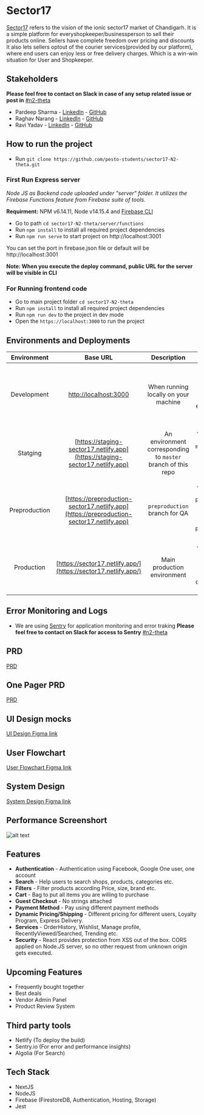 # Sector17

[Sector17](https://sector17.netlify.app/) refers to the vision of the ionic sector17 market of Chandigarh. It is a simple platform for everyshopkeeper/businessperson to sell their products online. Sellers have complete freedom over pricing and discounts It also lets sellers optout of the courier services(provided by our platform), where end users can enjoy less or free delivery charges. Which is a win-win situation for User and Shopkeeper.


## Stakeholders 

**Please feel free to contact on Slack in case of any setup related issue or post in** [#n2-theta](https://join.slack.com/share/zt-sa486201-IYsy2Ms6fvqvauMmtmmbnQ)

- Pardeep Sharma - [LinkedIn](https://www.linkedin.com/in/pardeep2411/) - [GitHub](https://github.com/pardeep24)
- Raghav Narang - [LinkedIn](https://www.linkedin.com/in/raghav-narang/) - [GitHub](https://github.com/raghavnarang)
- Ravi Yadav - [LinkedIn](https://linkedin.com/in/raviyadav01/) - [GitHub](https://github.com/yadavravi2801)


## How to run the project

- Run `git clone https://github.com/pesto-students/sector17-N2-theta.git`


### First Run Express server

*Node JS as Backend code uploaded under "server" folder. It utilizes the Firebase Functions feature from Firebase suite of tools.*

**Requirment:** NPM v6.14.11, Node v14.15.4 and [Firebase CLI](https://firebase.google.com/docs/cli#install_the_firebase_cli)

- Go to path `cd sector17-N2-theta/server/functions`
- Run `npm install` to install all required project dependencies
- Run `npm run serve` to start project on http://localhost:3001

You can set the port in firebase.json file or default will be http://localhost:3001

**Note: When you execute the deploy command, public URL for the server will be visible in CLI**


### For Running frontend code
- Go to main project folder `cd sector17-N2-theta`
- Run `npm install` to install all required project dependencies
- Run `npm run dev` to the project in dev mode
- Open the `https://localhost:3000` to run the project 



## Environments and Deployments

| Environment | Base URL | Description  | Deployment |
| :-------:   | :------: | :----------: | :--------: |
| Development | [http://localhost:3000](http://localhost:3000) | When running locally on your machine  | When PR is Raise Netlify will create a preview URL on related environement on based on base branch  |
| Statging | [https://staging-sector17.netlify.app](https://staging-sector17.netlify.app) | An environment corresponding to `master` branch of this repo  |  Any changes merge to `master` branch will auto deploy on `staging` environment |
| Preproduction | [https://preproduction-sector17.netlify.app](https://preproduction-sector17.netlify.app) | `preproduction` branch for QA  | Any changes merge to `preproduction` branch will auto deploy on `preproduction` environment |
| Production | [https://sector17.netlify.app/](https://sector17.netlify.app/) | Main production environment  | Any changes merge to `production` branch will auto deploy on `production` environment |

## Error Monitoring and Logs
- We are using [Sentry](https://sentry.io/organizations/sector-17/issues/?environment=production&project=5814430
) for application monitoring and error traking **Please feel free to contact on Slack for access to Sentry** [#n2-theta](https://join.slack.com/share/zt-sa486201-IYsy2Ms6fvqvauMmtmmbnQ)

## PRD 
[PRD](https://drive.google.com/file/d/1ckHVe4Kk2GM-xAC1W_pyM_t5bmrI6s_p/view?usp=sharing)

## One Pager PRD 
[PRD](https://drive.google.com/file/d/1ckHVe4Kk2GM-xAC1W_pyM_t5bmrI6s_p/view?usp=sharing)

## UI Design mocks

[UI Design Figma link](https://www.figma.com/proto/vqaZjgHWYmHxOl9Gz1E6CU/Homepage?node-id=0%3A1&frame-preset-name=Desktop&scaling=scale-down&page-id=0%3A1)


## User Flowchart

[User Flowchart Figma link](https://www.figma.com/proto/qaFqDsQnEg2wQ3NA4qWavN/FlowChart?node-id=13%3A2&scaling=scale-down-width&page-id=0%3A1)


## System Design

[System Design Figma link](https://www.figma.com/proto/knwI6lMdUkmkazuGlO45Rb/HLDS---Sector-17?node-id=2%3A1&scaling=contain&page-id=0%3A1)

## Performance Screenshort
![alt text](https://storage.googleapis.com/sector17-chandigarh.appspot.com/readme/performance.jpg)


## Features

- **Authentication** - Authentication using Facebook, Google One user, one account
- **Search** - Help users to search shops, products, categories etc.
- **Filters** - Filter products according Price, size, brand etc.
- **Cart** - Bag to put all items you are willing to purchase
- **Guest Checkout** - No strings attached
- **Payment Method** - Pay using different payment methods
- **Dynamic Pricing/Shipping** - Different pricing for different users, Loyalty Program, Express Delivery.
- **Services** - OrderHistory, Wishlist, Manage profile, RecentlyViewed/Searched, Trending etc.
- **Security** - React provides protection from XSS out of the box. CORS applied on Node.JS server, so no other request from unknown origin gets executed.


## Upcoming Features

- Frequently bought together
- Best deals
- Vendor Admin Panel
- Product Review System


## Third party tools

- Netlify (To deploy the build)
- Sentry.io (For error and performance insights)
- Algolia (For Search)



## Tech Stack

- NextJS
- NodeJS
- Firebase (FirestoreDB, Authentication, Hosting, Storage)
- Jest


